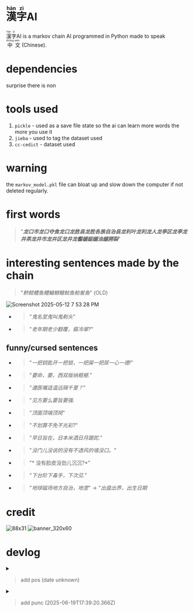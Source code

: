 # <ruby> 漢 <rp>(</rp><rt>hàn</rt><rp>)</rp>字 <rp>(</rp><rt>zì</rt><rp>)</rp></ruby>AI

 <ruby> 漢 <rp>(</rp><rt>hàn</rt><rp>)</rp>字 <rp>(</rp><rt>zì</rt><rp>)</rp></ruby>AI is a markov chain AI programmed in Python made to speak <ruby>
  中<rp>(</rp><rt>zhōng</rt><rp>)</rp>
  文<rp>(</rp><rt>wén</rt><rp>)</rp>
</ruby> (Chinese).

# dependencies
surprise there is non
# tools used
1. `pickle` - used as a save file state so the ai can learn more words the more you use it
2. `jieba` - used to tag the dataset used
3. `cc-cedict` - dataset used

# warning
the `markov_model.pkl` file can bloat up and slow down the computer if not deleted regularly.
# first words

> "***龙口市龙口夺食龙口龙胜县龙胜各族自治县龙利叶龙利龙人龙亭区龙亭龙井茶龙井市龙井区龙井龙齾龌龊龌浊龌腭裂***"

# interesting sentences made by the chain

> "*鲚鲿鳢鱼鳢鱥鳡鳣鲙鱼鲙鲎鱼*" (OLD)

![Screenshot 2025-05-12 7 53 28 PM](https://github.com/user-attachments/assets/f3db453a-f5a4-4b0b-954b-c83784a1584e)

- > "*鬼名堂鬼叫鬼剃头*"
- > "*老年期老少翻覆，翡冷翠?*"
## funny/cursed sentences
- > "*一把钥匙开一把锁，一把屎一把尿一心一德!*"
- > "*要命，要，西双版纳粗榧.*"
- > "*遵医嘱适温远隔千里？*"
- > "*见方要么要旨要强.*
- > "*顶面顶端顶岗*"
- > "*不划算不免不光彩?*"
- > "*早日旨在，日本米酒日月蹉跎.*"
- > "*没门儿没说的没有不透风的墙没口。*"
- > "* 没有脸皮没劲儿沉沉?*"
- > "*下台阶下毒手，下次见.*"
- > "*地球磁场地方自治，地垄*"
-> "*出盘出界，出生日期*







# credit
![88x31](https://github.com/user-attachments/assets/a36902ba-90c8-43e9-aac7-37d58d1dfb83)
![banner_320x60](https://github.com/user-attachments/assets/2ee07b62-c654-4b22-bb73-ff84dea3bff6)


# devlog
<details>
<summary><blockquote>add pos (date unknown)</blockquote> </summary>
<code>https://github.com/linuxfandudeguy/hanziai/blob/master/pos_structures.txt </code>
</details>
<details>
<summary><blockquote>add punc (2025-06-19T17:39:20.366Z)</blockquote> </summary>
<code>root in hanziai on  master [!?] via 🐍 v3.10.12
❯ python3 ai.py
2025-06-19 13:14:09,628 - DEBUG - Loading data from hanziai_pos.mar
2025-06-19 13:14:09,697 - DEBUG - Total entries loaded: 119624
2025-06-19 13:14:09,698 - DEBUG - Sampled 3000 word-POS pairs for training
2025-06-19 13:14:09,702 - DEBUG - Loading structures from pos_structures.txt
2025-06-19 13:14:09,702 - DEBUG - Loaded 49 POS structures
2025-06-19 13:14:09,727 - DEBUG - Loaded existing Markov Chain model
2025-06-19 13:14:09,727 - DEBUG - Updating Markov Chain...
2025-06-19 13:14:09,729 - DEBUG - Markov chain now has 35964 states
2025-06-19 13:14:09,759 - DEBUG - Saved Markov Chain model to markov_model.pkl
2025-06-19 13:14:09,759 - DEBUG - Generating sentence of length 4 with POS pattern [&#39;n&#39;, &#39;v&#39;, &#39;n&#39;, &#39;a&#39;]
POS structure: n v n a
Generated sentence with punctuation: 糖醇糊弄，精肉？

root in hanziai on  master [!?] via 🐍 v3.10.12
❯ python3 ai.py
2025-06-19 13:16:28,757 - DEBUG - Loading data from hanziai_pos.mar
2025-06-19 13:16:28,825 - DEBUG - Total entries loaded: 119624
2025-06-19 13:16:28,827 - DEBUG - Sampled 3000 word-POS pairs for training
2025-06-19 13:16:28,831 - DEBUG - Loading structures from pos_structures.txt
2025-06-19 13:16:28,831 - DEBUG - Loaded 49 POS structures
2025-06-19 13:16:28,856 - DEBUG - Loaded existing Markov Chain model
2025-06-19 13:16:28,856 - DEBUG - Updating Markov Chain...
2025-06-19 13:16:28,858 - DEBUG - Markov chain now has 38961 states
2025-06-19 13:16:28,889 - DEBUG - Saved Markov Chain model to markov_model.pkl
2025-06-19 13:16:28,889 - DEBUG - Generating sentence of length 4 with POS pattern [&#39;d&#39;, &#39;v&#39;, &#39;v&#39;, &#39;n&#39;]
POS structure: d v v n
Generated sentence with punctuation: 老来少翻转，翻沉？

root in hanziai on  master [!?] via 🐍 v3.10.12
❯ python3 ai.py
2025-06-19 13:16:33,572 - DEBUG - Loading data from hanziai_pos.mar
2025-06-19 13:16:33,640 - DEBUG - Total entries loaded: 119624
2025-06-19 13:16:33,643 - DEBUG - Sampled 3000 word-POS pairs for training
2025-06-19 13:16:33,646 - DEBUG - Loading structures from pos_structures.txt
2025-06-19 13:16:33,646 - DEBUG - Loaded 49 POS structures
2025-06-19 13:16:33,673 - DEBUG - Loaded existing Markov Chain model
2025-06-19 13:16:33,673 - DEBUG - Updating Markov Chain...
2025-06-19 13:16:33,675 - DEBUG - Markov chain now has 41958 states
2025-06-19 13:16:33,709 - DEBUG - Saved Markov Chain model to markov_model.pkl
2025-06-19 13:16:33,709 - DEBUG - Generating sentence of length 4 with POS pattern [&#39;n&#39;, &#39;u&#39;, &#39;v&#39;, &#39;n&#39;]
2025-06-19 13:16:33,721 - WARNING - No starting sequence matches the POS pattern start; picking random.
POS structure: n u v n
Generated sentence with punctuation: 干煸四季豆，乳头瘤乳臭未干乳糖？

root in hanziai on  master [!?] via 🐍 v3.10.12
❯  python3 ai.py
2025-06-19 13:17:45,716 - DEBUG - Loading data from hanziai_pos.mar
2025-06-19 13:17:45,784 - DEBUG - Total entries loaded: 119624
2025-06-19 13:17:45,786 - DEBUG - Sampled 3000 word-POS pairs for training
2025-06-19 13:17:45,790 - DEBUG - Loading structures from pos_structures.txt
2025-06-19 13:17:45,790 - DEBUG - Loaded 49 POS structures
2025-06-19 13:17:45,818 - DEBUG - Loaded existing Markov Chain model
2025-06-19 13:17:45,818 - DEBUG - Updating Markov Chain...
2025-06-19 13:17:45,821 - DEBUG - Markov chain now has 44954 states
2025-06-19 13:17:45,855 - DEBUG - Saved Markov Chain model to markov_model.pkl
2025-06-19 13:17:45,855 - DEBUG - Generating sentence of length 4 with POS pattern [&#39;v&#39;, &#39;r&#39;, &#39;v&#39;, &#39;n&#39;]
POS structure: v r v n
Generated sentence with punctuation: 佩服你作为，作数。

root in hanziai on  master [!?] via 🐍 v3.10.12
❯   python3 ai.py
2025-06-19 13:20:06,893 - DEBUG - Loading data from hanziai_pos.mar
2025-06-19 13:20:06,958 - DEBUG - Total entries loaded: 119624
2025-06-19 13:20:06,960 - DEBUG - Sampled 3000 word-POS pairs for training
2025-06-19 13:20:06,964 - DEBUG - Loading structures from pos_structures.txt
2025-06-19 13:20:06,964 - DEBUG - Loaded 49 POS structures
2025-06-19 13:20:06,994 - DEBUG - Loaded existing Markov Chain model
2025-06-19 13:20:06,994 - DEBUG - Updating Markov Chain...
2025-06-19 13:20:06,996 - DEBUG - Markov chain now has 47951 states
2025-06-19 13:20:07,032 - DEBUG - Saved Markov Chain model to markov_model.pkl
2025-06-19 13:20:07,032 - DEBUG - Generating sentence of length 2 with POS pattern [&#39;n&#39;, &#39;a&#39;]
POS structure: n a
Generated sentence with punctuation: 一秘一睹！

root in hanziai on  master [!?] via 🐍 v3.10.12
❯ python3 ai.py
2025-06-19 13:21:02,525 - DEBUG - Loading data from hanziai_pos.mar
\2025-06-19 13:21:02,591 - DEBUG - Total entries loaded: 119624
2025-06-19 13:21:02,593 - DEBUG - Sampled 3000 word-POS pairs for training
2025-06-19 13:21:02,596 - DEBUG - Loading structures from pos_structures.txt
2025-06-19 13:21:02,596 - DEBUG - Loaded 49 POS structures
2025-06-19 13:21:02,627 - DEBUG - Loaded existing Markov Chain model
2025-06-19 13:21:02,627 - DEBUG - Updating Markov Chain...
2025-06-19 13:21:02,629 - DEBUG - Markov chain now has 50948 states
2025-06-19 13:21:02,678 - DEBUG - Saved Markov Chain model to markov_model.pkl
2025-06-19 13:21:02,678 - DEBUG - Generating sentence of length 5 with POS pattern [&#39;n&#39;, &#39;v&#39;, &#39;c&#39;, &#39;n&#39;, &#39;v&#39;]
POS structure: n v c n v
Generated sentence with punctuation: 世运丕变且说！

root in hanziai on  master [!?] via 🐍 v3.10.12
❯ \python3 ai.py&#39;
∙ ^C

root in hanziai on  master [!?] via 🐍 v3.10.12
❯  python3 ai.py
2025-06-19 13:23:13,332 - DEBUG - Loading data from hanziai_pos.mar
2025-06-19 13:23:13,396 - DEBUG - Total entries loaded: 119624
2025-06-19 13:23:13,398 - DEBUG - Sampled 3000 word-POS pairs for training
2025-06-19 13:23:13,402 - DEBUG - Loading structures from pos_structures.txt
2025-06-19 13:23:13,402 - DEBUG - Loaded 49 POS structures
2025-06-19 13:23:13,433 - DEBUG - Loaded existing Markov Chain model
2025-06-19 13:23:13,433 - DEBUG - Updating Markov Chain...
2025-06-19 13:23:13,442 - DEBUG - Markov chain now has 53944 states
2025-06-19 13:23:13,491 - DEBUG - Saved Markov Chain model to markov_model.pkl
2025-06-19 13:23:13,491 - DEBUG - Generating sentence of length 6 with POS pattern [&#39;r&#39;, &#39;v&#39;, &#39;n&#39;, &#39;c&#39;, &#39;v&#39;, &#39;n&#39;]
POS structure: r v n c v n
Generated sentence with punctuation: 你作为，作数。

root in hanziai on  master [!?] via 🐍 v3.10.12
❯  python3 ai.py
2025-06-19 13:24:50,853 - DEBUG - Loading data from hanziai_pos.mar
2025-06-19 13:24:50,917 - DEBUG - Total entries loaded: 119624
2025-06-19 13:24:50,919 - DEBUG - Sampled 3000 word-POS pairs for training
2025-06-19 13:24:50,923 - DEBUG - Loading structures from pos_structures.txt
2025-06-19 13:24:50,923 - DEBUG - Loaded 49 POS structures
2025-06-19 13:24:50,965 - DEBUG - Loaded existing Markov Chain model
2025-06-19 13:24:50,965 - DEBUG - Updating Markov Chain...
2025-06-19 13:24:50,967 - DEBUG - Markov chain now has 56941 states
2025-06-19 13:24:51,018 - DEBUG - Saved Markov Chain model to markov_model.pkl
2025-06-19 13:24:51,018 - DEBUG - Generating sentence of length 4 with POS pattern [&#39;a&#39;, &#39;c&#39;, &#39;a&#39;, &#39;n&#39;]
2025-06-19 13:24:51,034 - WARNING - No starting sequence matches the POS pattern start; picking random.
POS structure: a c a n
Generated sentence with punctuation: 新几内亚新官上任三把火斯蒂文！

root in hanziai on  master [!?] via 🐍 v3.10.12
❯  python3 ai.py
2025-06-19 13:27:58,276 - DEBUG - Loading data from hanziai_pos.mar
2025-06-19 13:27:58,343 - DEBUG - Total entries loaded: 119624
2025-06-19 13:27:58,345 - DEBUG - Sampled 3000 word-POS pairs for training
2025-06-19 13:27:58,349 - DEBUG - Loading structures from pos_structures.txt
2025-06-19 13:27:58,349 - DEBUG - Loaded 49 POS structures
2025-06-19 13:27:58,389 - DEBUG - Loaded existing Markov Chain model
2025-06-19 13:27:58,389 - DEBUG - Updating Markov Chain...
2025-06-19 13:27:58,391 - DEBUG - Markov chain now has 59938 states
2025-06-19 13:27:58,442 - DEBUG - Saved Markov Chain model to markov_model.pkl
2025-06-19 13:27:58,442 - DEBUG - Generating sentence of length 4 with POS pattern [&#39;v&#39;, &#39;r&#39;, &#39;v&#39;, &#39;n&#39;]
POS structure: v r v n
Generated sentence with punctuation: 佩服你作为，作数！

root in hanziai on  master [!?] via 🐍 v3.10.12
❯  python3 ai.py
2025-06-19 13:28:14,117 - DEBUG - Loading data from hanziai_pos.mar
2025-06-19 13:28:14,182 - DEBUG - Total entries loaded: 119624
2025-06-19 13:28:14,184 - DEBUG - Sampled 3000 word-POS pairs for training
2025-06-19 13:28:14,187 - DEBUG - Loading structures from pos_structures.txt
2025-06-19 13:28:14,188 - DEBUG - Loaded 49 POS structures
2025-06-19 13:28:14,231 - DEBUG - Loaded existing Markov Chain model
2025-06-19 13:28:14,232 - DEBUG - Updating Markov Chain...
2025-06-19 13:28:14,234 - DEBUG - Markov chain now has 62935 states
2025-06-19 13:28:14,286 - DEBUG - Saved Markov Chain model to markov_model.pkl
2025-06-19 13:28:14,286 - DEBUG - Generating sentence of length 4 with POS pattern [&#39;n&#39;, &#39;v&#39;, &#39;v&#39;, &#39;n&#39;]
POS structure: n v v n
Generated sentence with punctuation: 飞艇飘香，飘舞。

root in hanziai on  master [!?] via 🐍 v3.10.12
❯  python3 ai.py
2025-06-19 13:28:15,365 - DEBUG - Loading data from hanziai_pos.mar
2025-06-19 13:28:15,430 - DEBUG - Total entries loaded: 119624
2025-06-19 13:28:15,432 - DEBUG - Sampled 3000 word-POS pairs for training
2025-06-19 13:28:15,435 - DEBUG - Loading structures from pos_structures.txt
2025-06-19 13:28:15,436 - DEBUG - Loaded 49 POS structures
2025-06-19 13:28:15,484 - DEBUG - Loaded existing Markov Chain model
2025-06-19 13:28:15,484 - DEBUG - Updating Markov Chain...
2025-06-19 13:28:15,486 - DEBUG - Markov chain now has 65931 states
2025-06-19 13:28:15,541 - DEBUG - Saved Markov Chain model to markov_model.pkl
2025-06-19 13:28:15,541 - DEBUG - Generating sentence of length 4 with POS pattern [&#39;n&#39;, &#39;d&#39;, &#39;v&#39;, &#39;a&#39;]
POS structure: n d v a
Generated sentence with punctuation: 制裁到场删掉。

root in hanziai on  master [!?] via 🐍 v3.10.12
❯ python3 ai.py
2025-06-19 13:30:17,322 - DEBUG - Loading data from hanziai_pos.mar
2025-06-19 13:30:17,388 - DEBUG - Total entries loaded: 119624
2025-06-19 13:30:17,389 - DEBUG - Sampled 3000 word-POS pairs for training
2025-06-19 13:30:17,393 - DEBUG - Loading structures from pos_structures.txt
2025-06-19 13:30:17,393 - DEBUG - Loaded 49 POS structures
2025-06-19 13:30:17,440 - DEBUG - Loaded existing Markov Chain model
2025-06-19 13:30:17,440 - DEBUG - Updating Markov Chain...
2025-06-19 13:30:17,442 - DEBUG - Markov chain now has 68927 states
2025-06-19 13:30:17,495 - DEBUG - Saved Markov Chain model to markov_model.pkl
2025-06-19 13:30:17,495 - DEBUG - Generating sentence of length 3 with POS pattern [&#39;r&#39;, &#39;v&#39;, &#39;n&#39;]
POS structure: r v n
Generated sentence with punctuation: 反正一样反射区治疗，反问语气！

root in hanziai on  master [!?] via 🐍 v3.10.12
❯  python3 ai.py
2025-06-19 13:30:59,470 - DEBUG - Loading data from hanziai_pos.mar
2025-06-19 13:30:59,535 - DEBUG - Total entries loaded: 119624
2025-06-19 13:30:59,537 - DEBUG - Sampled 3000 word-POS pairs for training
2025-06-19 13:30:59,541 - DEBUG - Loading structures from pos_structures.txt
2025-06-19 13:30:59,541 - DEBUG - Loaded 49 POS structures
2025-06-19 13:30:59,589 - DEBUG - Loaded existing Markov Chain model
2025-06-19 13:30:59,589 - DEBUG - Updating Markov Chain...
2025-06-19 13:30:59,590 - DEBUG - Markov chain now has 71922 states
2025-06-19 13:30:59,645 - DEBUG - Saved Markov Chain model to markov_model.pkl
2025-06-19 13:30:59,645 - DEBUG - Generating sentence of length 5 with POS pattern [&#39;d&#39;, &#39;d&#39;, &#39;v&#39;, &#39;a&#39;, &#39;n&#39;]
POS structure: d d v a n
Generated sentence with punctuation: 逐次逐个逆袭！

root in hanziai on  master [!?] via 🐍 v3.10.12
❯  python3 ai.py
2025-06-19 13:32:28,445 - DEBUG - Loading data from hanziai_pos.mar
2025-06-19 13:32:28,508 - DEBUG - Total entries loaded: 119624
2025-06-19 13:32:28,510 - DEBUG - Sampled 3000 word-POS pairs for training
2025-06-19 13:32:28,513 - DEBUG - Loading structures from pos_structures.txt
2025-06-19 13:32:28,514 - DEBUG - Loaded 49 POS structures
2025-06-19 13:32:28,561 - DEBUG - Loaded existing Markov Chain model
2025-06-19 13:32:28,561 - DEBUG - Updating Markov Chain...
2025-06-19 13:32:28,563 - DEBUG - Markov chain now has 74919 states
2025-06-19 13:32:28,619 - DEBUG - Saved Markov Chain model to markov_model.pkl
2025-06-19 13:32:28,619 - DEBUG - Generating sentence of length 4 with POS pattern [&#39;n&#39;, &#39;d&#39;, &#39;v&#39;, &#39;a&#39;]
POS structure: n d v a
Generated sentence with punctuation: 配方酌量酌酒？

root in hanziai on  master [!?] via 🐍 v3.10.12
❯  python3 ai.py
2025-06-19 13:33:24,965 - DEBUG - Loading data from hanziai_pos.mar
2025-06-19 13:33:25,029 - DEBUG - Total entries loaded: 119624
2025-06-19 13:33:25,031 - DEBUG - Sampled 3000 word-POS pairs for training
2025-06-19 13:33:25,035 - DEBUG - Loading structures from pos_structures.txt
2025-06-19 13:33:25,035 - DEBUG - Loaded 49 POS structures
2025-06-19 13:33:25,084 - DEBUG - Loaded existing Markov Chain model
2025-06-19 13:33:25,085 - DEBUG - Updating Markov Chain...
2025-06-19 13:33:25,086 - DEBUG - Markov chain now has 77915 states
2025-06-19 13:33:25,144 - DEBUG - Saved Markov Chain model to markov_model.pkl
2025-06-19 13:33:25,144 - DEBUG - Generating sentence of length 5 with POS pattern [&#39;d&#39;, &#39;v&#39;, &#39;n&#39;, &#39;c&#39;, &#39;n&#39;]
POS structure: d v n c n
Generated sentence with punctuation: 相声相聚，相片！ </code>
</details>

